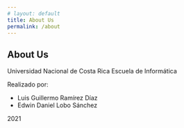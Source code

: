 ```yaml
---
# layout: default
title: About Us
permalink: /about
---
```

## About Us

Universidad Nacional de Costa Rica
Escuela de Informática

Realizado por:
- Luis Guillermo Ramírez Díaz
- Edwin Daniel Lobo Sánchez

2021


